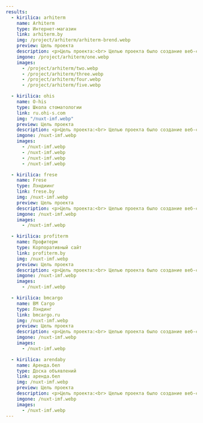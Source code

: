 ```yaml
---
results:
  - kirilica: arhiterm
    name: Arhiterm
    type: Интернет-магазин
    link: arhiterm.by
    img: /project/arhiterm/arhiterm-brend.webp
    preview: Цель проекта
    description: <p>Цель проекта:<br> Целью проекта было создание веб-сайта с использованием фреймворка Nuxt.js, который обеспечивает высокую производительность, SEO-оптимизацию и удобное управление контентом.</p><p>Характеристики проекта:</p><p>Использование Nuxt.js:<br> Мы выбрали Nuxt.js в качестве основного инструмента разработки, так как он предоставляет превосходную серверную рендеризацию, автоматическую генерацию статических файлов, а также простую настройку маршрутизации и состояния приложения.</p> <p>Vue.js:<br> Nuxt.js основан на Vue.js, что обеспечивает легкость разработки и масштабируемость проекта благодаря его компонентной структуре и реактивности.</p> <p>Управление состоянием с помощью Vuex:<br> Мы использовали Vuex для эффективного управления состоянием приложения, что обеспечило стабильность и предсказуемость взаимодействия компонентов.</p> <p>SEO-оптимизация:<br> Nuxt.js предоставляет встроенные инструменты для SEO-оптимизации, такие как генерация мета-тегов на сервере и динамическая подгрузка контента, что помогает улучшить видимость сайта в поисковых системах.</p><p>Модульность и расширяемость:<br> Мы структурировали проект с использованием модульного подхода, разделяя функциональность на отдельные модули для легкой поддержки и расширения в будущем.</p><p>Результаты:<br>Результатом нашей работы стал современный, отзывчивый веб-сайт, который соответствует ожиданиям клиентов и предоставляет пользователю плавный и удобный интерфейс. Благодаря использованию Nuxt.js мы смогли обеспечить высокую производительность и оптимизацию для поисковых систем, что способствует увеличению трафика и конверсии.</p><p>Заключение:<br> Разработка веб-сайта на Nuxt.js представляла собой увлекательный и продуктивный процесс, который позволил нам создать инновационное веб-приложение, удовлетворяющее потребности как наших клиентов, так и их пользователей. Мы гордимся результатами нашей работы и уверены, что сайт будет успешно справляться с поставленными перед ним задачами в долгосрочной перспективе.</p>
    imgone: /project/arhiterm/one.webp
    images:
      - /project/arhiterm/two.webp
      - /project/arhiterm/three.webp
      - /project/arhiterm/four.webp
      - /project/arhiterm/five.webp

  - kirilica: ohis
    name: O-his
    type: Школа стоматологии
    link: ru.ohi-s.com
    img: "/nuxt-imf.webp"
    preview: Цель проекта
    description: <p>Цель проекта:<br> Целью проекта было создание веб-сайта с использованием фреймворка Nuxt.js, который обеспечивает высокую производительность, SEO-оптимизацию и удобное управление контентом.</p><p>Характеристики проекта:</p><p>Использование Nuxt.js:<br> Мы выбрали Nuxt.js в качестве основного инструмента разработки, так как он предоставляет превосходную серверную рендеризацию, автоматическую генерацию статических файлов, а также простую настройку маршрутизации и состояния приложения.</p> <p>Vue.js:<br> Nuxt.js основан на Vue.js, что обеспечивает легкость разработки и масштабируемость проекта благодаря его компонентной структуре и реактивности.</p> <p>Управление состоянием с помощью Vuex:<br> Мы использовали Vuex для эффективного управления состоянием приложения, что обеспечило стабильность и предсказуемость взаимодействия компонентов.</p> <p>SEO-оптимизация:<br> Nuxt.js предоставляет встроенные инструменты для SEO-оптимизации, такие как генерация мета-тегов на сервере и динамическая подгрузка контента, что помогает улучшить видимость сайта в поисковых системах.</p><p>Модульность и расширяемость:<br> Мы структурировали проект с использованием модульного подхода, разделяя функциональность на отдельные модули для легкой поддержки и расширения в будущем.</p><p>Результаты:<br>Результатом нашей работы стал современный, отзывчивый веб-сайт, который соответствует ожиданиям клиентов и предоставляет пользователю плавный и удобный интерфейс. Благодаря использованию Nuxt.js мы смогли обеспечить высокую производительность и оптимизацию для поисковых систем, что способствует увеличению трафика и конверсии.</p><p>Заключение:<br> Разработка веб-сайта на Nuxt.js представляла собой увлекательный и продуктивный процесс, который позволил нам создать инновационное веб-приложение, удовлетворяющее потребности как наших клиентов, так и их пользователей. Мы гордимся результатами нашей работы и уверены, что сайт будет успешно справляться с поставленными перед ним задачами в долгосрочной перспективе.</p>
    imgone: /nuxt-imf.webp
    images:
      - /nuxt-imf.webp
      - /nuxt-imf.webp
      - /nuxt-imf.webp
      - /nuxt-imf.webp

  - kirilica: frese
    name: Frese
    type: Лэндиинг
    link: frese.by
    img: /nuxt-imf.webp
    preview: Цель проекта
    description: <p>Цель проекта:<br> Целью проекта было создание веб-сайта с использованием фреймворка Nuxt.js, который обеспечивает высокую производительность, SEO-оптимизацию и удобное управление контентом.</p><p>Характеристики проекта:</p><p>Использование Nuxt.js:<br> Мы выбрали Nuxt.js в качестве основного инструмента разработки, так как он предоставляет превосходную серверную рендеризацию, автоматическую генерацию статических файлов, а также простую настройку маршрутизации и состояния приложения.</p> <p>Vue.js:<br> Nuxt.js основан на Vue.js, что обеспечивает легкость разработки и масштабируемость проекта благодаря его компонентной структуре и реактивности.</p> <p>Управление состоянием с помощью Vuex:<br> Мы использовали Vuex для эффективного управления состоянием приложения, что обеспечило стабильность и предсказуемость взаимодействия компонентов.</p> <p>SEO-оптимизация:<br> Nuxt.js предоставляет встроенные инструменты для SEO-оптимизации, такие как генерация мета-тегов на сервере и динамическая подгрузка контента, что помогает улучшить видимость сайта в поисковых системах.</p><p>Модульность и расширяемость:<br> Мы структурировали проект с использованием модульного подхода, разделяя функциональность на отдельные модули для легкой поддержки и расширения в будущем.</p><p>Результаты:<br>Результатом нашей работы стал современный, отзывчивый веб-сайт, который соответствует ожиданиям клиентов и предоставляет пользователю плавный и удобный интерфейс. Благодаря использованию Nuxt.js мы смогли обеспечить высокую производительность и оптимизацию для поисковых систем, что способствует увеличению трафика и конверсии.</p><p>Заключение:<br> Разработка веб-сайта на Nuxt.js представляла собой увлекательный и продуктивный процесс, который позволил нам создать инновационное веб-приложение, удовлетворяющее потребности как наших клиентов, так и их пользователей. Мы гордимся результатами нашей работы и уверены, что сайт будет успешно справляться с поставленными перед ним задачами в долгосрочной перспективе.</p>
    imgone: /nuxt-imf.webp
    images:
      - /nuxt-imf.webp

  - kirilica: profiterm
    name: Профитерм
    type: Корпоративный сайт
    link: profiterm.by
    img: /nuxt-imf.webp
    preview: Цель проекта
    description: <p>Цель проекта:<br> Целью проекта было создание веб-сайта с использованием фреймворка Nuxt.js, который обеспечивает высокую производительность, SEO-оптимизацию и удобное управление контентом.</p><p>Характеристики проекта:</p><p>Использование Nuxt.js:<br> Мы выбрали Nuxt.js в качестве основного инструмента разработки, так как он предоставляет превосходную серверную рендеризацию, автоматическую генерацию статических файлов, а также простую настройку маршрутизации и состояния приложения.</p> <p>Vue.js:<br> Nuxt.js основан на Vue.js, что обеспечивает легкость разработки и масштабируемость проекта благодаря его компонентной структуре и реактивности.</p> <p>Управление состоянием с помощью Vuex:<br> Мы использовали Vuex для эффективного управления состоянием приложения, что обеспечило стабильность и предсказуемость взаимодействия компонентов.</p> <p>SEO-оптимизация:<br> Nuxt.js предоставляет встроенные инструменты для SEO-оптимизации, такие как генерация мета-тегов на сервере и динамическая подгрузка контента, что помогает улучшить видимость сайта в поисковых системах.</p><p>Модульность и расширяемость:<br> Мы структурировали проект с использованием модульного подхода, разделяя функциональность на отдельные модули для легкой поддержки и расширения в будущем.</p><p>Результаты:<br>Результатом нашей работы стал современный, отзывчивый веб-сайт, который соответствует ожиданиям клиентов и предоставляет пользователю плавный и удобный интерфейс. Благодаря использованию Nuxt.js мы смогли обеспечить высокую производительность и оптимизацию для поисковых систем, что способствует увеличению трафика и конверсии.</p><p>Заключение:<br> Разработка веб-сайта на Nuxt.js представляла собой увлекательный и продуктивный процесс, который позволил нам создать инновационное веб-приложение, удовлетворяющее потребности как наших клиентов, так и их пользователей. Мы гордимся результатами нашей работы и уверены, что сайт будет успешно справляться с поставленными перед ним задачами в долгосрочной перспективе.</p>
    imgone: /nuxt-imf.webp
    images:
      - /nuxt-imf.webp

  - kirilica: bmcargo
    name: BM Cargo
    type: Лэндинг
    link: bmcargo.ru
    img: /nuxt-imf.webp
    preview: Цель проекта
    description: <p>Цель проекта:<br> Целью проекта было создание веб-сайта с использованием фреймворка Nuxt.js, который обеспечивает высокую производительность, SEO-оптимизацию и удобное управление контентом.</p><p>Характеристики проекта:</p><p>Использование Nuxt.js:<br> Мы выбрали Nuxt.js в качестве основного инструмента разработки, так как он предоставляет превосходную серверную рендеризацию, автоматическую генерацию статических файлов, а также простую настройку маршрутизации и состояния приложения.</p> <p>Vue.js:<br> Nuxt.js основан на Vue.js, что обеспечивает легкость разработки и масштабируемость проекта благодаря его компонентной структуре и реактивности.</p> <p>Управление состоянием с помощью Vuex:<br> Мы использовали Vuex для эффективного управления состоянием приложения, что обеспечило стабильность и предсказуемость взаимодействия компонентов.</p> <p>SEO-оптимизация:<br> Nuxt.js предоставляет встроенные инструменты для SEO-оптимизации, такие как генерация мета-тегов на сервере и динамическая подгрузка контента, что помогает улучшить видимость сайта в поисковых системах.</p><p>Модульность и расширяемость:<br> Мы структурировали проект с использованием модульного подхода, разделяя функциональность на отдельные модули для легкой поддержки и расширения в будущем.</p><p>Результаты:<br>Результатом нашей работы стал современный, отзывчивый веб-сайт, который соответствует ожиданиям клиентов и предоставляет пользователю плавный и удобный интерфейс. Благодаря использованию Nuxt.js мы смогли обеспечить высокую производительность и оптимизацию для поисковых систем, что способствует увеличению трафика и конверсии.</p><p>Заключение:<br> Разработка веб-сайта на Nuxt.js представляла собой увлекательный и продуктивный процесс, который позволил нам создать инновационное веб-приложение, удовлетворяющее потребности как наших клиентов, так и их пользователей. Мы гордимся результатами нашей работы и уверены, что сайт будет успешно справляться с поставленными перед ним задачами в долгосрочной перспективе.</p>
    imgone: /nuxt-imf.webp
    images:
      - /nuxt-imf.webp

  - kirilica: arendaby
    name: Аренда.бел
    type: Доска объявлений
    link: аренда.бел
    img: /nuxt-imf.webp
    preview: Цель проекта
    description: <p>Цель проекта:<br> Целью проекта было создание веб-сайта с использованием фреймворка Nuxt.js, который обеспечивает высокую производительность, SEO-оптимизацию и удобное управление контентом.</p><p>Характеристики проекта:</p><p>Использование Nuxt.js:<br> Мы выбрали Nuxt.js в качестве основного инструмента разработки, так как он предоставляет превосходную серверную рендеризацию, автоматическую генерацию статических файлов, а также простую настройку маршрутизации и состояния приложения.</p> <p>Vue.js:<br> Nuxt.js основан на Vue.js, что обеспечивает легкость разработки и масштабируемость проекта благодаря его компонентной структуре и реактивности.</p> <p>Управление состоянием с помощью Vuex:<br> Мы использовали Vuex для эффективного управления состоянием приложения, что обеспечило стабильность и предсказуемость взаимодействия компонентов.</p> <p>SEO-оптимизация:<br> Nuxt.js предоставляет встроенные инструменты для SEO-оптимизации, такие как генерация мета-тегов на сервере и динамическая подгрузка контента, что помогает улучшить видимость сайта в поисковых системах.</p><p>Модульность и расширяемость:<br> Мы структурировали проект с использованием модульного подхода, разделяя функциональность на отдельные модули для легкой поддержки и расширения в будущем.</p><p>Результаты:<br>Результатом нашей работы стал современный, отзывчивый веб-сайт, который соответствует ожиданиям клиентов и предоставляет пользователю плавный и удобный интерфейс. Благодаря использованию Nuxt.js мы смогли обеспечить высокую производительность и оптимизацию для поисковых систем, что способствует увеличению трафика и конверсии.</p><p>Заключение:<br> Разработка веб-сайта на Nuxt.js представляла собой увлекательный и продуктивный процесс, который позволил нам создать инновационное веб-приложение, удовлетворяющее потребности как наших клиентов, так и их пользователей. Мы гордимся результатами нашей работы и уверены, что сайт будет успешно справляться с поставленными перед ним задачами в долгосрочной перспективе.</p>
    imgone: /nuxt-imf.webp
    images:
      - /nuxt-imf.webp
---
```

